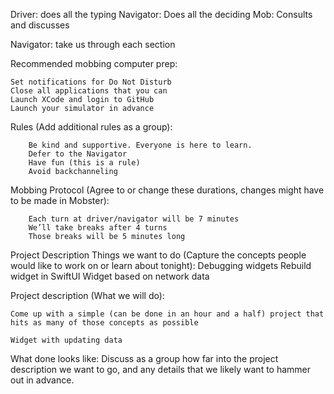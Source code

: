 


Driver: does all the typing
Navigator: Does all the deciding
Mob: Consults and discusses

Navigator: take us through each section

Recommended mobbing computer prep:

    Set notifications for Do Not Disturb
    Close all applications that you can
    Launch XCode and login to GitHub
    Launch your simulator in advance

Rules (Add additional rules as a group):
    
        Be kind and supportive. Everyone is here to learn.
        Defer to the Navigator
        Have fun (this is a rule)
        Avoid backchanneling
        

Mobbing Protocol (Agree to or change these durations, changes might have to be made in Mobster):

        Each turn at driver/navigator will be 7 minutes
        We’ll take breaks after 4 turns
        Those breaks will be 5 minutes long

Project Description
    Things we want to do (Capture the concepts people would like to work on or learn about tonight):
        Debugging widgets
        Rebuild widget in SwiftUI
        Widget based on network data
    

Project description (What we will do):

    Come up with a simple (can be done in an hour and a half) project that hits as many of those concepts as possible
    
    Widget with updating data


What done looks like:
    Discuss as a group how far into the project description we want to go, and any details that we likely want to hammer out in advance.
